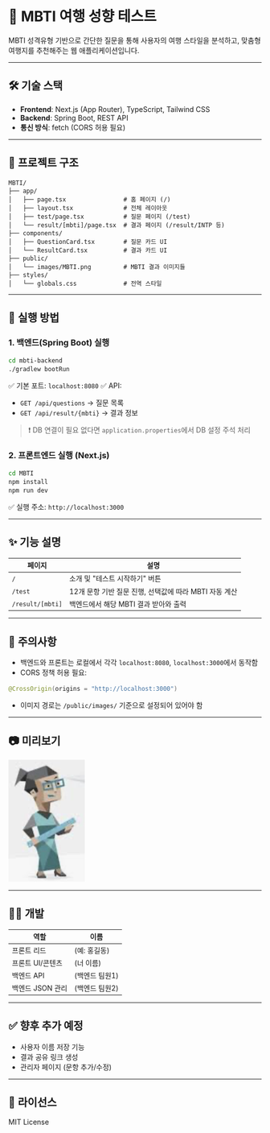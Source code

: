 # 🧭 MBTI 여행 성향 테스트

MBTI 성격유형 기반으로 간단한 질문을 통해 사용자의 여행 스타일을 분석하고, 맞춤형 여행지를 추천해주는 웹 애플리케이션입니다.

---

## 🛠️ 기술 스택

- **Frontend**: Next.js (App Router), TypeScript, Tailwind CSS
- **Backend**: Spring Boot, REST API
- **통신 방식**: fetch (CORS 허용 필요)

---

## 📁 프로젝트 구조

```
MBTI/
├── app/
│   ├── page.tsx                # 홈 페이지 (/)
│   ├── layout.tsx              # 전체 레이아웃
│   ├── test/page.tsx           # 질문 페이지 (/test)
│   └── result/[mbti]/page.tsx  # 결과 페이지 (/result/INTP 등)
├── components/
│   ├── QuestionCard.tsx        # 질문 카드 UI
│   └── ResultCard.tsx          # 결과 카드 UI
├── public/
│   └── images/MBTI.png         # MBTI 결과 이미지들
├── styles/
│   └── globals.css             # 전역 스타일
```

---

## 🚀 실행 방법

### 1. 백엔드(Spring Boot) 실행

```bash
cd mbti-backend
./gradlew bootRun
```

✅ 기본 포트: `localhost:8080`
✅ API:

- `GET /api/questions` → 질문 목록
- `GET /api/result/{mbti}` → 결과 정보

> ❗ DB 연결이 필요 없다면 `application.properties`에서 DB 설정 주석 처리

### 2. 프론트엔드 실행 (Next.js)

```bash
cd MBTI
npm install
npm run dev
```

✅ 실행 주소: `http://localhost:3000`

---

## ✨ 기능 설명

| 페이지           | 설명                                                   |
| ---------------- | ------------------------------------------------------ |
| `/`              | 소개 및 "테스트 시작하기" 버튼                         |
| `/test`          | 12개 문항 기반 질문 진행, 선택값에 따라 MBTI 자동 계산 |
| `/result/[mbti]` | 백엔드에서 해당 MBTI 결과 받아와 출력                  |

---

## 📌 주의사항

- 백엔드와 프론트는 로컬에서 각각 `localhost:8080`, `localhost:3000`에서 동작함
- CORS 정책 허용 필요:

```java
@CrossOrigin(origins = "http://localhost:3000")
```

- 이미지 경로는 `/public/images/` 기준으로 설정되어 있어야 함

---

## 📷 미리보기

![screenshot](./public/images/estj.png)

---

## 👨‍💻 개발

| 역할             | 이름           |
| ---------------- | -------------- |
| 프론트 리드      | (예: 홍길동)   |
| 프론트 UI/콘텐츠 | (너 이름)      |
| 백엔드 API       | (백엔드 팀원1) |
| 백엔드 JSON 관리 | (백엔드 팀원2) |

---

## ✅ 향후 추가 예정

- 사용자 이름 저장 기능
- 결과 공유 링크 생성
- 관리자 페이지 (문항 추가/수정)

---

## 📄 라이선스

MIT License
